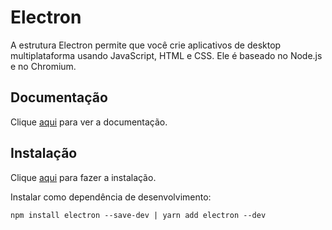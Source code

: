 # Electron

A estrutura Electron permite que você crie aplicativos de desktop multiplataforma usando JavaScript, HTML e CSS. Ele é baseado no Node.js e no Chromium.

## Documentação

Clique [aqui](https://github.com/electron/electron) para ver a documentação.

## Instalação

Clique [aqui](https://www.npmjs.com/package/electron) para fazer a instalação.

Instalar como dependência de desenvolvimento:

```
npm install electron --save-dev | yarn add electron --dev
```